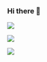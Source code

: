 ### Hi there 👋

<!--
**sproutedpotato/sproutedpotato** is a ✨ _special_ ✨ repository because its `README.md` (this file) appears on your GitHub profile.

Here are some ideas to get you started:

- 🔭 I’m currently working on ...
- 🌱 I’m currently learning ...
- 👯 I’m looking to collaborate on ...
- 🤔 I’m looking for help with ...
- 💬 Ask me about ...
- 📫 How to reach me: ...
- 😄 Pronouns: ...
- ⚡ Fun fact: ...
-->

<a href="https://github.com/sproutedpotato" target="_blank">
<img src="https://img.shields.io/badge/GitHub-000?style=flat&logo=github&logoColor=fff"/> 

<img src="https://img.shields.io/badge/C-A8B9CC?style=for-the-badge&logo=c&logoColor=000"/></a>

<a href="https://www.naver.com" target="_blank">
<img src="https://img.shields.io/badge/Blog-000?style=flat&logo=naver&logoColor=fff"/></a>

